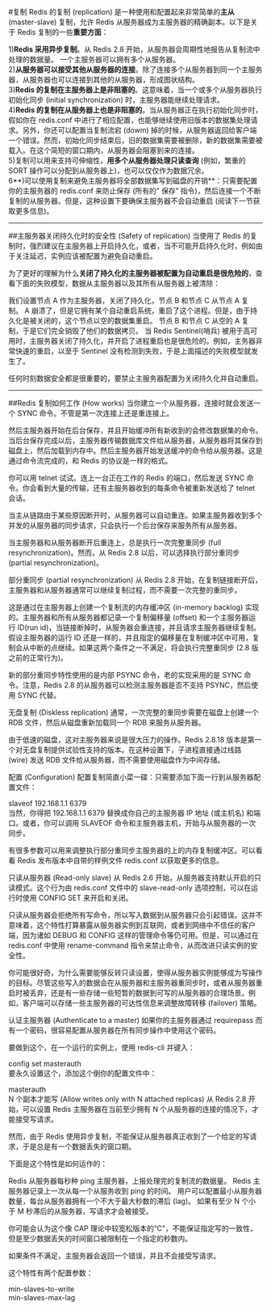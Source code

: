 #复制
Redis 的复制 (replication) 是一种使用和配置起来非常简单的**主从** (master-slave) 复制，允许 Redis 从服务器成为主服务器的精确副本。以下是关于 Redis 复制的一些**重要方面**：

1)**Redis 采用异步复制**。从 Redis 2.8 开始，从服务器会周期性地报告从复制流中处理的数据量。 一个主服务器可以拥有多个从服务器。   
2)**从服务器可以接受其他从服务器的连接**。除了连接多个从服务器到同一个主服务器，从服务器也可以连接到其他的从服务器，形成图状结构。   
3)**Redis 的复制在主服务器上是非阻塞的**。这意味着，当一个或多个从服务器执行初始化同步 (initial synchronization) 时，主服务器能继续处理请求。   
4)**Redis 的复制在从服务器上也是非阻塞的**。当从服务器正在执行初始化同步时，假如你在 redis.conf 中进行了相应配置，也能够继续使用旧版本的数据集处理请求。另外，你还可以配置当复制流宕 (dowm) 掉的时候，从服务器返回给客户端一个错误。然而，初始化同步结束后，旧的数据集需要被删除，新的数据集需要被载入。在这个简短的窗口期内，从服务器会阻塞到来的连接。   
5)复制可以用来支持可伸缩性，**用多个从服务器处理只读查询** (例如，繁重的 SORT 操作可以分配到从服务器上)，也可以仅仅作为数据冗余。   
6**)可以使用复制来避免主服务器将全部数据集写到磁盘的开销**：只需要配置你的主服务器的 redis.conf 来防止保存 (所有的” 保存” 指令)，然后连接一个不断复制的从服务器。但是，这种设置下要确保主服务器不会自动重启 (阅读下一节获取更多信息)。   
***
##主服务器关闭持久化时的安全性 (Safety of replication)
当使用了 Redis 的复制时，强烈建议在主服务器上开启持久化，或者，当不可能开启持久化时，例如由于关注延迟，实例应该被配置为避免自动重启。

为了更好的理解为什么**关闭了持久化的主服务器被配置为自动重启是很危险的**，查看下面的失败模型，数据从主服务器以及其所有从服务器上被清除：

我们设置节点 A 作为主服务器，关闭了持久化，节点 B 和节点 C 从节点 A 复制。
A 崩溃了，但是它拥有某个自动重启系统，重启了这个进程。但是，由于持久化是被关闭的，这个节点以空的数据集重启。
节点 B 和节点 C 从空的 A 复制，于是它们完全销毁了他们的数据拷贝。
当 Redis Sentinel(哨兵) 被用于高可用时，主服务器关闭了持久化，并开启了进程重启也是很危险的。例如，主务器非常快速的重启，以至于 Sentinel 没有检测到失败，于是上面描述的失败模型就发生了。

任何时刻数据安全都是很重要的，要禁止主服务器配置为关闭持久化并自动重启。
***
##Redis 复制如何工作 (How works)
当你建立一个从服务器，连接时就会发送一个 SYNC 命令。不管是第一次连接上还是重连接上。

然后主服务器开始在后台保存，并且开始缓冲所有新收到的会修改数据集的命令。当后台保存完成以后，主服务器传输数据库文件给从服务器，从服务器将其保存到磁盘上，然后加载到内存中。然后主服务器开始发送缓冲的命令给从服务器。这是通过命令流完成的，和 Redis 的协议是一样的格式。

你可以用 telnet 试试。连上一台正在工作的 Redis 的端口，然后发送 SYNC 命令。你会看到大量的传输，还有主服务器收到的每条命令被重新发送给了 telnet 会话。

当主从链路由于某些原因断开时，从服务器可以自动重连。如果主服务器收到多个并发的从服务器的同步请求，只会执行一个后台保存来服务所有从服务器。

当主服务器和从服务器断开后重连上，总是执行一次完整重同步 (full resynchronization)。然而，从 Redis 2.8 以后，可以选择执行部分重同步 (partial resynchronization)。

部分重同步 (partial resynchronization)
从 Redis 2.8 开始，在复制链接断开后，主服务器和从服务器通常可以继续复制过程，而不需要一次完整的重同步。

这是通过在主服务器上创建一个复制流的内存缓冲区 (in-memory backlog) 实现的。主服务器和所有从服务器都记录一个复制偏移量 (offset) 和一个主服务器运行 ID(run id)，当链接断掉时，从服务器会重连接，并且请求主服务器继续复制。假设主服务器的运行 ID 还是一样的，并且指定的偏移量在复制缓冲区中可用，复制会从中断的点继续。如果这两个条件之一不满足，将会执行完整重同步 (2.8 版之前的正常行为)。

新的部分重同步特性使用的是内部 PSYNC 命令，老的实现采用的是 SYNC 命令。注意，Redis 2.8 的从服务器可以检测主服务器是否不支持 PSYNC，然后使用 SYNC 代替。

无盘复制 (Diskless replication)
通常，一次完整的重同步需要在磁盘上创建一个 RDB 文件，然后从磁盘重新加载同一个 RDB 来服务从服务器。

由于低速的磁盘，这对主服务器来说是很大压力的操作。Redis 2.8.18 版本是第一个对无盘复制提供试验性支持的版本。在这种设置下，子进程直接通过线路 (wire) 发送 RDB 文件给从服务器，而不需要使用磁盘作为中间存储。

配置 (Configuration)
配置复制简直小菜一碟：只需要添加下面一行到从服务器配置文件：

slaveof  192.168.1.1  6379  
当然，你得把 192.168.1.1 6379 替换成你自己的主服务器 IP 地址 (或主机名) 和端口。或者，你可以调用 SLAVEOF 命令和主服务器主机，开始与从服务器的一次同步。

有很多参数可以用来调整执行部分重同步主服务器的上的内存复制缓冲区。可以看看 Redis 发布版本中自带的样例文件 redis.conf 以获取更多的信息。

只读从服务器 (Read-only slave)
从 Redis 2.6 开始，从服务器支持默认开启的只读模式。这个行为由 redis.conf 文件中的 slave-read-only 选项控制，可以在运行时使用 CONFIG SET 来开启和关闭。

只读从服务器会拒绝所有写命令，所以写入数据到从服务器只会引起错误。这并不意味着，这个特性打算暴露从服务器实例到互联网，或者到网络中不信任的客户端，因为诸如 DEBUG 和 CONFIG 这样的管理命令等仍可用。但是，可以通过在 redis.conf 中使用 rename-command 指令来禁止命令，从而改进只读实例的安全性。

你可能很好奇，为什么需要能够反转只读设置，使得从服务器实例能够成为写操作的目标。尽管这些写入的数据会在从服务器和主服务器重同步时，或者从服务器重启时被丢弃，还是有一些存储一些短暂的数据到可写的从服务器的合理场景。例如，客户端可以存储一些主服务器的可达性信息来调整故障转移 (failover) 策略。

认证主服务器 (Authenticate to a master)
如果你的主服务器通过 requirepass 而有一个密码，很容易配置从服务器在所有同步操作中使用这个密码。

要做到这个，在一个运行的实例上，使用 redis-cli 并键入：

config  set  masterauth  <password>  
要永久设置这个，添加这个倒你的配置文件中：

masterauth  <password>  
N 个副本才能写 (Allow writes only with N attached replicas)
从 Redis 2.8 开始，可以设置 Redis 主服务器在当前至少拥有 N 个从服务器的连接的情况下，才能接受写请求。

然而，由于 Redis 使用异步复制，不能保证从服务器真正收到了一个给定的写请求，于是总是有一个数据丢失的窗口期。

下面是这个特性是如何运作的：

Redis 从服务器每秒种 ping 主服务器，上报处理完的复制流的数据量。
Redis 主服务器记录上一次从每一个从服务收到 ping 的时间。
用户可以配置最小从服务器数量，每台从服务器拥有一个不大于最大秒数的滞后 (lag)。
如果有至少 N 个小于 M 秒滞后的从服务器，写请求才会被接受。

你可能会认为这个像 CAP 理论中较宽松版本的”C”，不能保证指定写的一致性，但是至少数据丢失的时间窗口被限制在一个指定的秒数内。

如果条件不满足，主服务器会返回一个错误，并且不会接受写请求。

这个特性有两个配置参数：

min-slaves-to-write  <number of slaves>  
min-slaves-max-lag  <number of seconds>  